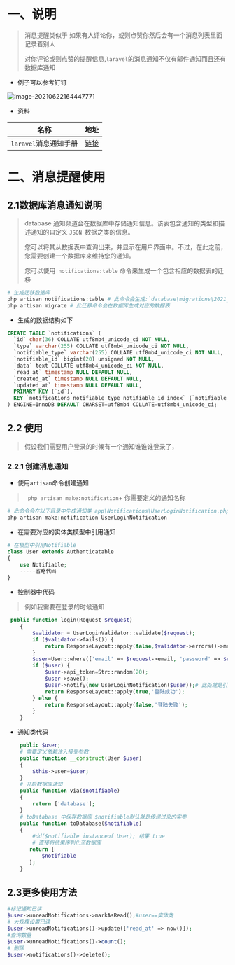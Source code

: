# 一、说明

> 消息提醒类似于 如果有人评论你，或则点赞你然后会有一个消息列表里面记录着别人
>
> 对你评论或则点赞的提醒信息,`laravel`的消息通知不仅有邮件通知而且还有数据库通知

- 例子可以参考钉钉

![image-20210622164447771](https://yaoliuyang-blog-images.oss-cn-beijing.aliyuncs.com/blogImages/image-20210622164447771.png)

- 资料

| 名称                  | 地址                                                         |
| --------------------- | ------------------------------------------------------------ |
| `laravel`消息通知手册 | [链接](https://learnku.com/docs/laravel/8.x/notifications/9396#c7aec6) |

# 二、消息提醒使用

## 2.1数据库消息通知说明

>database 通知频道会在数据库中存储通知信息。该表包含通知的类型和描述通知的自定义 `JSON `数据之类的信息。
>
>您可以将其从数据表中查询出来，并显示在用户界面中。不过，在此之前，您需要创建一个数据库来维持您的通知。
>
>您可以使用` notifications:table` 命令来生成一个包含相应的数据表的迁移

```php
# 生成迁移数据库 
php artisan notifications:table # 此命令会生成:`database\migrations\2021_06_22_163654_create_notifications_table.php`
php artisan migrate # 此迁移命令会在数据库生成对应的数据表
```

- 生成的数据结构如下

```sql
CREATE TABLE `notifications` (
  `id` char(36) COLLATE utf8mb4_unicode_ci NOT NULL,
  `type` varchar(255) COLLATE utf8mb4_unicode_ci NOT NULL,
  `notifiable_type` varchar(255) COLLATE utf8mb4_unicode_ci NOT NULL,
  `notifiable_id` bigint(20) unsigned NOT NULL,
  `data` text COLLATE utf8mb4_unicode_ci NOT NULL,
  `read_at` timestamp NULL DEFAULT NULL,
  `created_at` timestamp NULL DEFAULT NULL,
  `updated_at` timestamp NULL DEFAULT NULL,
  PRIMARY KEY (`id`),
  KEY `notifications_notifiable_type_notifiable_id_index` (`notifiable_type`,`notifiable_id`)
) ENGINE=InnoDB DEFAULT CHARSET=utf8mb4 COLLATE=utf8mb4_unicode_ci;
```

## 2.2 使用

> 假设我们需要用户登录的时候有一个通知谁谁谁登录了，

### 2.2.1 创建消息通知

- 使用`artisan`命令创建通知

> ` php artisan make:notification`+  你需要定义的通知名称 

```php
# 此命令会在以下目录中生成通知类 app\Notifications\UserLoginNotification.php
php artisan make:notification UserLoginNotification
```

- 在需要对应的实体类模型中引用通知

```php
# 在模型中引用Notifiable
class User extends Authenticatable
{
    use Notifiable;
    -----省略代码   
}   
```

- 控制器中代码

> 例如我需要在登录的时候通知

```php
 public function login(Request $request)
    {
        $validator = UserLoginValidator::validate($request);
        if ($validator->fails()) {
            return ResponseLayout::apply(false,$validator->errors()->messages());
        }
        $user=User::where(['email' => $request->email, 'password' => $request->password])->first();
        if ($user) {
            $user->api_token=Str::random(20);
            $user->save();
            $user->notify(new UserLoginNotification($user));# 此处就是引用实体类传参通知
            return ResponseLayout::apply(true,'登陆成功');
        } else {
            return ResponseLayout::apply(false,'登陆失败');
        }
    }
```

- 通知类代码

```php
    public $user;
    # 需要定义依赖注入接受参数
    public function __construct(User $user)
    {
        $this->user=$user;
    }
    # 开启数据库通知
    public function via($notifiable)
    {
        return ['database'];
    }
    # toDatabase 中保存数据库 $notifiable默认就是传递过来的实参
    public function toDatabase($notifiable)
    {
        #dd($notifiable instanceof User); 结果 true
        # 直接将结果序列化至数据库
       return [
           $notifiable
       ];
    }
```

## 2.3更多使用方法

```php
#标记通知已读
$user->unreadNotifications->markAsRead();#user==实体类
# 大规模设置已读
$user->unreadNotifications()->update(['read_at' => now()]);
#查询数量
$user->unreadNotifications()->count();
# 删除
$user->notifications()->delete();
```

